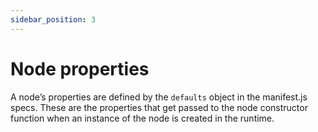 ```yaml
---
sidebar_position: 3
---
```


# Node properties

A node’s properties are defined by the `defaults` object in the manifest.js specs. These are the properties that get passed to the node constructor function when an instance of the node is created in the runtime.

